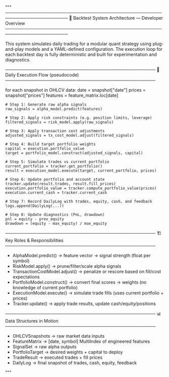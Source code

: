 """
──────────────────────────────────────────────────────────────────────
🧠 Backtest System Architecture — Developer Overview
──────────────────────────────────────────────────────────────────────

This system simulates daily trading for a modular quant strategy using
plug-and-play models and a YAML-defined configuration. The execution
loop for each backtest day is fully deterministic and built for
experimentation and diagnostics.

────────────────────────────────────────────────
📅 Daily Execution Flow (pseudocode)
────────────────────────────────────────────────

for each snapshot in OHLCV data:
    date = snapshot["date"]
    prices = snapshot["prices"]
    features = feature_matrix.loc[date]

    # Step 1: Generate raw alpha signals
    raw_signals = alpha_model.predict(features)

    # Step 2: Apply risk constraints (e.g. position limits, leverage)
    filtered_signals = risk_model.apply(raw_signals)

    # Step 3: Apply transaction cost adjustments
    adjusted_signals = tx_cost_model.adjust(filtered_signals)

    # Step 4: Build target portfolio weights
    capital = execution.portfolio_value
    target = portfolio_model.construct(adjusted_signals, capital)

    # Step 5: Simulate trades vs current portfolio
    current_portfolio = tracker.get_portfolio()
    result = execution_model.execute(target, current_portfolio, prices)

    # Step 6: Update portfolio and account state
    tracker.update(result.trades, result.fill_prices)
    execution.portfolio_value = tracker.compute_portfolio_value(prices)
    execution.current_cash = tracker.current_cash

    # Step 7: Record DailyLog with trades, equity, cash, and feedback
    logs.append(DailyLog(...))

    # Step 8: Update diagnostics (PnL, drawdown)
    pnl = equity - prev_equity
    drawdown = (equity - max_equity) / max_equity

────────────────────────────────────────────────
🏗️ Key Roles & Responsibilities
────────────────────────────────────────────────

- AlphaModel.predict()             → feature vector → signal strength (float per symbol)
- RiskModel.apply()                → prune/filter/scale alpha signals
- TransactionCostModel.adjust()   → penalize or rescore based on fill/cost expectations
- PortfolioModel.construct()      → convert final scores → weights (no knowledge of current portfolio)
- ExecutionModel.execute()        → simulate trade fills (uses current portfolio + prices)
- Tracker.update()                → apply trade results, update cash/equity/positions

────────────────────────────────────────────────
📊 Data Structures in Motion
────────────────────────────────────────────────

- OHLCVSnapshots      → raw market data inputs
- FeatureMatrix       → [date, symbol] MultiIndex of engineered features
- SignalSet           → raw alpha outputs
- PortfolioTarget     → desired weights + capital to deploy
- TradeResult         → executed trades + fill prices
- DailyLog            → final snapshot of trades, cash, equity, feedback

"""
